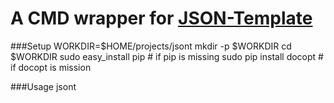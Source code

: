 A CMD wrapper for [JSON-Template](https://code.google.com/p/json-template/)
========================================================

###Setup
	WORKDIR=$HOME/projects/jsont
	mkdir -p $WORKDIR
	cd $WORKDIR
	sudo easy_install pip		# if pip is missing
	sudo pip install docopt		# if docopt is mission

###Usage
	jsont <template> <json_data>

###Examples
	./test.sh
Note: _test.jsont_ is under _tmpl/_, _data.json_ is under _data/_

###Template Reference
See [template reference](https://code.google.com/p/json-template/wiki/Reference)